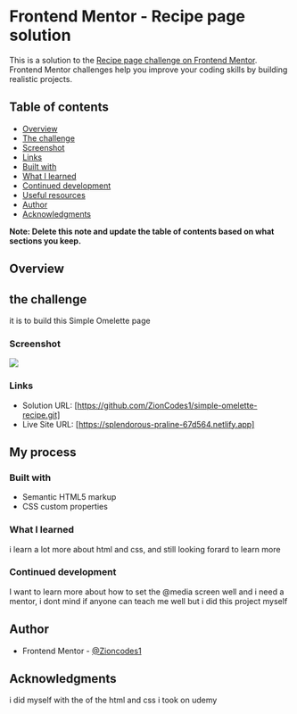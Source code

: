 # Frontend Mentor - Recipe page solution

This is a solution to the [Recipe page challenge on Frontend Mentor](https://www.frontendmentor.io/challenges/recipe-page-KiTsR8QQKm). Frontend Mentor challenges help you improve your coding skills by building realistic projects. 

## Table of contents

  - [Overview](#overview)
  - [The challenge](#the-challenge)
  - [Screenshot](#screenshot)
  - [Links](#links)
  - [Built with](#built-with)
  - [What I learned](#what-i-learned)
  - [Continued development](#continued-development)
  - [Useful resources](#useful-resources)
  - [Author](#author)
  - [Acknowledgments](#acknowledgments)

**Note: Delete this note and update the table of contents based on what sections you keep.**

## Overview

## the challenge
it is to build this Simple Omelette page

### Screenshot

![](./solution-screenshot.jpeg/solution-screenshot.jpeg)


### Links

- Solution URL: [https://github.com/ZionCodes1/simple-omelette-recipe.git]
- Live Site URL: [https://splendorous-praline-67d564.netlify.app]

## My process

### Built with

- Semantic HTML5 markup
- CSS custom properties

### What I learned

i learn a lot more about html and css, and still looking forard to learn more


### Continued development

I want to learn more about how to set the @media screen well and i need a mentor, i dont mind if anyone can teach me well but i did this project myself


## Author

- Frontend Mentor - [@Zioncodes1](https://www.frontendmentor.io/profile/ZionCodes1)


## Acknowledgments

i did myself with the of the html and css i took on udemy

